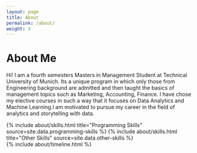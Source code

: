 ```yaml
---
layout: page
title: About
permalink: /about/
weight: 3
---
```


# **About Me**

Hi! I am a fourth semesters Masters in Management Student at Technical University of Munich. Its a unique program in which only those from Engineering background are admitted and then taught the basics of management topics such as Marketing, Accounting, Finance. I have chose my elective courses in such a way that it focuses on Data Analytics and Machine Learning.I am motivated to pursue my career in the field of analytics and storytelling with data.

<div class="row">
{% include about/skills.html title="Programming Skills" source=site.data.programming-skills %}
{% include about/skills.html title="Other Skills" source=site.data.other-skills %}
</div>

<div class="row">
{% include about/timeline.html %}
</div>